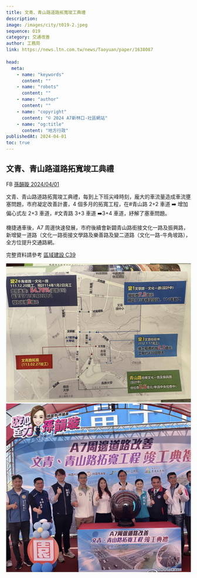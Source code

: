 ```yaml
---
title: 文青、青山路道路拓寬竣工典禮
description:
image: /images/city/t019-2.jpeg
sequence: 019
category: 交通改善
author: 工務局
link: https://news.ltn.com.tw/news/Taoyuan/paper/1638087

head:
  meta:
    - name: "keywords"
      content: ""
    - name: "robots"
      content: ""
    - name: "author"
      content: ""
    - name: "copyright"
      content: "© 2024 A7新林口-社區網站"
    - name: "og:title"
      content: "地方行政"
publishedAt: 2024-04-01
toc: true
---
```


## 文青、青山路道路拓寬竣工典禮

FB <a href="https://www.facebook.com/sun0976315743/posts/pfbid0u8pD1z5ui7oFYY5C6Tpu6rDm12FzAHVuT4uAfEgT3dQ4bhaFGqv7fU3uqT8RyN22l">孫韻璇 2024/04/01 </a>

文青、青山路道路拓寬竣工典禮，每到上下班尖峰時刻，龐大的車流量造成車流壅塞問題，市府凝定改善計畫，4 個多月的拓寬工程，在#青山路 2+2 車道 ➡️ 增加偏心式左 2+3 車道，#文青路 3+3 車道 ➡️3+4 車道，紓解了塞車問題。

機捷通車後，A7 周邊快速發展，市府後續會新闢青山路銜接文化一路及振興路，新增變ㄧ道路（文化一路銜接文學路及樂善路及變二道路（文化一路-牛角坡路），全方位提升交通路網。

完整資料請參考 <a href="/construction/c39">區域建設 C39</a>

![t019-1.jpeg](/images/city/t019-1.jpeg)
![t019-2.jpeg](/images/city/t019-2.jpeg)
